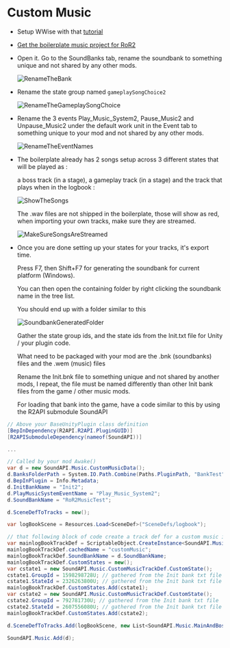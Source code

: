 # Custom Music

-   Setup WWise with that [tutorial](https://github.com/risk-of-thunder/R2Wiki/wiki/Wwise---Custom-Sounds)

-   [Get the boilerplate music project for RoR2](https://cdn.discordapp.com/attachments/562704639569428506/885995425264463872/RoR2MusicTest.zip)

-   Open it. Go to the SoundBanks tab, rename the soundbank to something unique and not shared by any other mods.

    ![RenameTheBank](https://i.imgur.com/JimLxSy.png)

-   Rename the state group named `gameplaySongChoice2`

    ![RenameTheGameplaySongChoice](https://i.imgur.com/1PeFf27.png)

-   Rename the 3 events Play_Music_System2, Pause_Music2 and Unpause_Music2 under the default work unit in the Event tab to something unique to your mod and not shared by any other mods.

    ![RenameTheEventNames](https://i.imgur.com/oJj1rvy.png)

-   The boilerplate already has 2 songs setup across 3 different states that will be played as :

    a boss track (in a stage), a gameplay track (in a stage) and the track that plays when in the logbook :

    ![ShowTheSongs](https://i.imgur.com/yEWpK8X.png)

    The .wav files are not shipped in the boilerplate, those will show as red, when importing your own tracks, make sure they are streamed.

    ![MakeSureSongsAreStreamed](https://i.imgur.com/8tqrAdN.png)

-   Once you are done setting up your states for your tracks, it's export time.

    Press F7, then Shift+F7 for generating the soundbank for current platform (Windows).

    You can then open the containing folder by right clicking the soundbank name in the tree list.

    You should end up with a folder similar to this

    ![SoundbankGeneratedFolder](https://i.imgur.com/uXKDems.png)

    Gather the state group ids, and the state ids from the Init.txt file for Unity / your plugin code.

    What need to be packaged with your mod are the .bnk (soundbanks) files and the .wem (music) files

    Rename the Init.bnk file to something unique and not shared by another mods, I repeat, the file must be named differently than other Init bank files from the game / other music mods.

    For loading that bank into the game, have a code similar to this by using the R2API submodule SoundAPI

```csharp
// Above your BaseUnityPlugin class definition
[BepInDependency(R2API.R2API.PluginGUID)]
[R2APISubmoduleDependency(nameof(SoundAPI))]

...

// Called by your mod Awake()
var d = new SoundAPI.Music.CustomMusicData();
d.BanksFolderPath = System.IO.Path.Combine(Paths.PluginPath, "BankTest");
d.BepInPlugin = Info.Metadata;
d.InitBankName = "Init2";
d.PlayMusicSystemEventName = "Play_Music_System2";
d.SoundBankName = "RoR2MusicTest";

d.SceneDefToTracks = new();

var logBookScene = Resources.Load<SceneDef>("SceneDefs/logbook");

// that following block of code create a track def for a custom music in the logbook s
var mainlogBookTrackDef = ScriptableObject.CreateInstance<SoundAPI.Music.CustomMusicTrackDef>();
mainlogBookTrackDef.cachedName = "customMusic";
mainlogBookTrackDef.SoundBankName = d.SoundBankName;
mainlogBookTrackDef.CustomStates = new();
var cstate1 = new SoundAPI.Music.CustomMusicTrackDef.CustomState();
cstate1.GroupId = 1598298728U; // gathered from the Init bank txt file
cstate1.StateId = 2326263800U; // gathered from the Init bank txt file
mainlogBookTrackDef.CustomStates.Add(cstate1);
var cstate2 = new SoundAPI.Music.CustomMusicTrackDef.CustomState();
cstate2.GroupId = 792781730U; // gathered from the Init bank txt file
cstate2.StateId = 2607556080U; // gathered from the Init bank txt file
mainlogBookTrackDef.CustomStates.Add(cstate2);

d.SceneDefToTracks.Add(logBookScene, new List<SoundAPI.Music.MainAndBossTracks>() { new SoundAPI.Music.MainAndBossTracks(mainlogBookTrackDef, null) });

SoundAPI.Music.Add(d);
```
